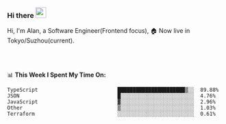 ### Hi there <img src="https://media.giphy.com/media/hvRJCLFzcasrR4ia7z/giphy.gif" width="25px">

<!-- ![visitors](https://visitor-badge.glitch.me/badge?page_id=dislfyer.dislfyer) -->

Hi, I'm Alan, a Software Engineer(Frontend focus), 🏠 Now live in Tokyo/Suzhou(current).

<br/>
<br/>

📊 **This Week I Spent My Time On:**


<!--START_SECTION:waka-->

```text
TypeScript                          ██████████████████████▒░░  89.88%
JSON                                █░░░░░░░░░░░░░░░░░░░░░░░░  4.76%
JavaScript                          ▓░░░░░░░░░░░░░░░░░░░░░░░░  2.96%
Other                               ▒░░░░░░░░░░░░░░░░░░░░░░░░  1.03%
Terraform                           ░░░░░░░░░░░░░░░░░░░░░░░░░  0.61%
```

<!--END_SECTION:waka-->

<!--
**About Me:**
 -->
